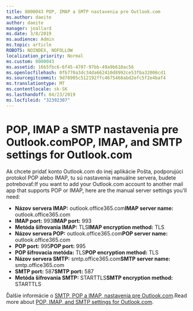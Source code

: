```yaml
---
title: 8000043 POP, IMAP a SMTP nastavenia pre Outlook.com
ms.author: daeite
author: daeite
manager: joallard
ms.date: 3/8/2019
ms.audience: Admin
ms.topic: article
ROBOTS: NOINDEX, NOFOLLOW
localization_priority: Normal
ms.custom: 8000043
ms.assetid: 16b5fbc6-6f45-4707-97bb-49a9b610ac56
ms.openlocfilehash: 0fb770a3dc34da662410d8992ce53fba32006cd1
ms.sourcegitcommit: 9d78905c512192ffc4675468abd2efc5f2e4baf4
ms.translationtype: MT
ms.contentlocale: sk-SK
ms.lasthandoff: 04/23/2019
ms.locfileid: "32392307"
---
```

# <a name="pop-imap-and-smtp-settings-for-outlookcom"></a><span data-ttu-id="2d423-102">POP, IMAP a SMTP nastavenia pre Outlook.com</span><span class="sxs-lookup"><span data-stu-id="2d423-102">POP, IMAP, and SMTP settings for Outlook.com</span></span>

<span data-ttu-id="2d423-103">Ak chcete pridať konto Outlook.com do inej aplikácie Pošta, podporujúci protokol POP alebo IMAP, tu sú nastavenia manuálne servera, budete potrebovať:</span><span class="sxs-lookup"><span data-stu-id="2d423-103">If you want to add your Outlook.com account to another mail app that supports POP or IMAP, here are the manual server settings you'll need:</span></span>
  
- <span data-ttu-id="2d423-104">**Názov servera IMAP:** outlook.office365.com</span><span class="sxs-lookup"><span data-stu-id="2d423-104">**IMAP server name:** outlook.office365.com</span></span> 
- <span data-ttu-id="2d423-105">**IMAP port:** 993</span><span class="sxs-lookup"><span data-stu-id="2d423-105">**IMAP port:** 993</span></span>   
- <span data-ttu-id="2d423-106">**Metóda šifrovania IMAP:** TLS</span><span class="sxs-lookup"><span data-stu-id="2d423-106">**IMAP encryption method:** TLS</span></span>   
- <span data-ttu-id="2d423-107">**Názov servera POP:** outlook.office365.com</span><span class="sxs-lookup"><span data-stu-id="2d423-107">**POP server name:** outlook.office365.com</span></span>  
- <span data-ttu-id="2d423-108">**POP port:** 995</span><span class="sxs-lookup"><span data-stu-id="2d423-108">**POP port:** 995</span></span>  
- <span data-ttu-id="2d423-109">**POP šifrovacia metóda:** TLS</span><span class="sxs-lookup"><span data-stu-id="2d423-109">**POP encryption method:** TLS</span></span>  
- <span data-ttu-id="2d423-110">**Názov servera SMTP:** smtp.office365.com</span><span class="sxs-lookup"><span data-stu-id="2d423-110">**SMTP server name:** smtp.office365.com</span></span> 
- <span data-ttu-id="2d423-111">**SMTP port:** 587</span><span class="sxs-lookup"><span data-stu-id="2d423-111">**SMTP port:** 587</span></span> 
- <span data-ttu-id="2d423-112">**Metóda šifrovania SMTP:** STARTTLS</span><span class="sxs-lookup"><span data-stu-id="2d423-112">**SMTP encryption method:** STARTTLS</span></span> 

<span data-ttu-id="2d423-113">Ďalšie informácie o [SMTP, POP a IMAP, nastavenia pre Outlook.com](https://go.microsoft.com/fwlink/p/?linkid=2001402&amp;clcid=0x409).</span><span class="sxs-lookup"><span data-stu-id="2d423-113">Read more about [POP, IMAP, and SMTP settings for Outlook.com](https://go.microsoft.com/fwlink/p/?linkid=2001402&amp;clcid=0x409).</span></span>